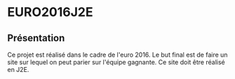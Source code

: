 # EURO2016J2E
## Présentation
Ce projet est réalisé dans le cadre de l'euro 2016.
Le but final est de faire un site sur lequel on peut parier sur l'équipe gagnante.
Ce site doit être réalisé en J2E.
